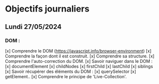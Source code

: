 # Objectifs journaliers

## Lundi 27/05/2024

### DOM :

[x] Comprendre le DOM (https://javascript.info/browser-environment)
  [x] Comprendre la façon dont il est construit.
  [x] Comprendre sa structure.
  [x] Comprendre l'auto-correction du DOM.
[x] Savoir naviguer dans le DOM :
  [x] documentElement
  [x] childNodes
  [x] firstChild
  [x] lastChild
  [x] siblings
[x] Savoir récupérer des éléments du DOM :
  [x] querySelector
  [x] getElement..
  [x] Comprendre le principe de 'Live-Collection'.
